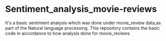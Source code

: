 # Sentiment_analysis_movie-reviews
It's a basic sentiment analysis which was done under movie_review data,as part of the Natural language processing. This repository contains the basic code in accordance to how analysis done for 
movie_reviews
